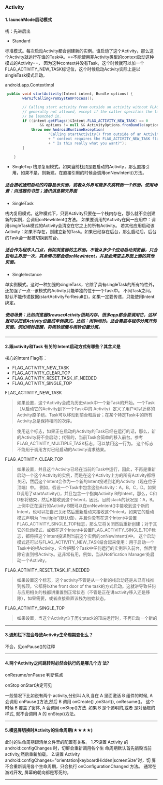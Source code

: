 




### Activity

#### 1. launchMode启动模式


栈：先进后出 
- Standard

标准模式。每次启动Activity都会创建新的实例。谁启动了这个Activity，那么这个Activity就运行在谁的Task中。==不能使用非Activity类型的context启动这种模式的Activity==，
因为这种context并没有Task，这个时候就可以加一个FLAG_ACTIVITY_NEW_TASK标记位，这个时候启动Activity实际上是以singleTask模式启动。


android.app.ContextImpl
```java
 public void startActivity(Intent intent, Bundle options) {
        warnIfCallingFromSystemProcess();

        // Calling start activity from outside an activity without FLAG_ACTIVITY_NEW_TASK is
        // generally not allowed, except if the caller specifies the task id the activity should
        // be launched in.
        if ((intent.getFlags()&Intent.FLAG_ACTIVITY_NEW_TASK) == 0
                && options != null && ActivityOptions.fromBundle(options).getLaunchTaskId() == -1) {
            throw new AndroidRuntimeException(
                    "Calling startActivity() from outside of an Activity "
                    + " context requires the FLAG_ACTIVITY_NEW_TASK flag."
                    + " Is this really what you want?");
        }
       
    }
```


- SingleTop
栈顶复用模式。如果当前栈顶是要启动的Activity，那么直接引用，如果不是，则新建。在直接引用的时候会调用onNewIntent()方法。

##### 适合接收通知启动的内容显示页面，或者从外界可能多次跳转到一个界面。使用场景：浏览器的书签；通讯消息聊天界面

- SingleTask

栈内复用模式。这种模式下，只要Activity只要在一个栈内存在，那么就不会创建新的实例，会调用onNewIntent()方法。
如果要调用的Activity在同一应用中：调用singleTask模式的Activity会清空在它之上的所有Activity。
若其他应用启动该Activity：如果不存在，则建立新的Task。如果已经存在后台，那么启动后，后台的Task会一起被切换到前台。

##### 适合作为程序入口点，例如浏览器的主界面。不管从多少个应用启动浏览器，只会启动主界面一次，其余情况都会走onNewIntent，并且会清空主界面上面的其他页面。

- SingleInstance

单实例模式。这时一种加强的singleTask，它除了具有singleTask的所有特性外，还加强了一点--该模式的Activity只能单独的位于一个Task中。
不同Task之间，默认不能传递数据(startActivityForResult())，如果一定要传递，只能使用Intent绑定。

##### 使用场景：比如浏览器BrowserActivity很耗内存，很多app都会要调用它，这样就可以把该Activity设置成单例模式。比如：闹钟闹铃。适合需要与程序分离开的页面。例如闹铃提醒，将闹铃提醒与闹铃设置分离。

---


####  2.跟activity和Task 有关的 Intent启动方式有哪些？其含义是
核心的Intent Flag有： 

- FLAG_ACTIVITY_NEW_TASK 
- FLAG_ACTIVITY_CLEAR_TOP 
- FLAG_ACTIVITY_RESET_TASK_IF_NEEDED 
- FLAG_ACTIVITY_SINGLE_TOP

FLAG_ACTIVITY_NEW_TASK 
>  如果设置，这个Activity会成为历史stack中一个新Task的开始。一个Task（从启动它的Activity到下一个Task中的 Activity）定义了用户可以迁移的Activity原子组。Task可以移动到前台和后台；在某个特定Task中的所有Activity总是保持相同的次序。 

>  使用这个标志，如果正在启动的Activity的Task已经在运行的话，那么，新的Activity将不会启动；代替的，当前Task会简单的移入前台。参考FLAG_ACTIVITY_MULTIPLE_TASK标志，可以禁用这一行为。 
>  这个标志不能用于调用方对已经启动的Activity请求结果。

FLAG_ACTIVITY_CLEAR_TOP 

>  如果设置，并且这个Activity已经在当前的Task中运行，因此，不再是重新启动一个这个Activity的实例，而是在这个Activity上方的所有Activity都将关闭，然后这个Intent会作为一个新的Intent投递到老的Activity（现在位于顶端）中。 
>  例如，假设一个Task中包含这些Activity：A，B，C，D。如果D调用了startActivity()，并且包含一个指向Activity B的Intent，那么，C和D都将结束，然后B接收到这个Intent，因此，目前stack的状况是：A，B。 
>  上例中正在运行的Activity B既可以在onNewIntent()中接收到这个新的Intent，也可以把自己关闭然后重新启动来接收这个Intent。如果它的启动模式声明为 “multiple”(默认值)，并且你没有在这个Intent中设置FLAG_ACTIVITY_SINGLE_TOP标志，那么它将关闭然后重新创建；对于其它的启动模式，或者在这个Intent中设置FLAG_ACTIVITY_SINGLE_TOP标志，都将把这个Intent投递到当前这个实例的onNewIntent()中。 
>  这个启动模式还可以与FLAG_ACTIVITY_NEW_TASK结合起来使用：用于启动一个Task中的根Activity，它会把那个Task中任何运行的实例带入前台，然后清除它直到根Activity。这非常有用，例如，当从Notification Manager处启动一个Activity。 

FLAG_ACTIVITY_RESET_TASK_IF_NEEDED 
>  如果设置这个标志，这个activity不管是从一个新的栈启动还是从已有栈推到栈顶，它都将以the front door of the task的方式启动。这就讲导致任何与应用相关的栈都讲重置到正常状态（不管是正在讲activity移入还是移除），如果需要，或者直接重置该栈为初始状态。

FLAG_ACTIVITY_SINGLE_TOP 
>  如果设置，当这个Activity位于历史stack的顶端运行时，不再启动一个新的

---


#### 3.通知栏下拉会导致Activity生命周期变化么？

不会，见onPause()的注释


---
#### 4.两个Activity之间跳转时必然会执行的是哪几个方 法?

onResume/onPause 判断焦点

onStop onStart决定可见

一般情况下比如说有两个 activity,分别叫 A,B,当在 A 里面激活 B 组件的时候, A 会调用 onPause()方法,然后 B 调用 onCreate() ,onStart(), onResume()。
这个时候 B 覆盖了窗体, A 会调用 onStop()方法. 如果 B 是个透明的,或者 是对话框的样式, 就不会调用 A 的 onStop()方法。



---
#### 5.横竖屏切换时Activity的生命周期(★★★★)
此时的生命周期跟清单文件里的配置有关系。
1.不设置 Activity 的 android:configChanges 时，切屏会重新调用各个生
命周期默认首先销毁当前 activity,然后重新加载。 2.设置 Activity
android:configChanges="orientation|keyboardHidden|screenSize"时，切 屏不会重新调用各个生命周期，只会执行 onConfigurationChanged 方法。
通常在游戏开发, 屏幕的朝向都是写死的。



---






